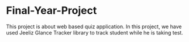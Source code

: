 # Final-Year-Project
This project is about web based quiz application. In this project, we have used Jeeliz Glance Tracker library to track student while he is taking test.
